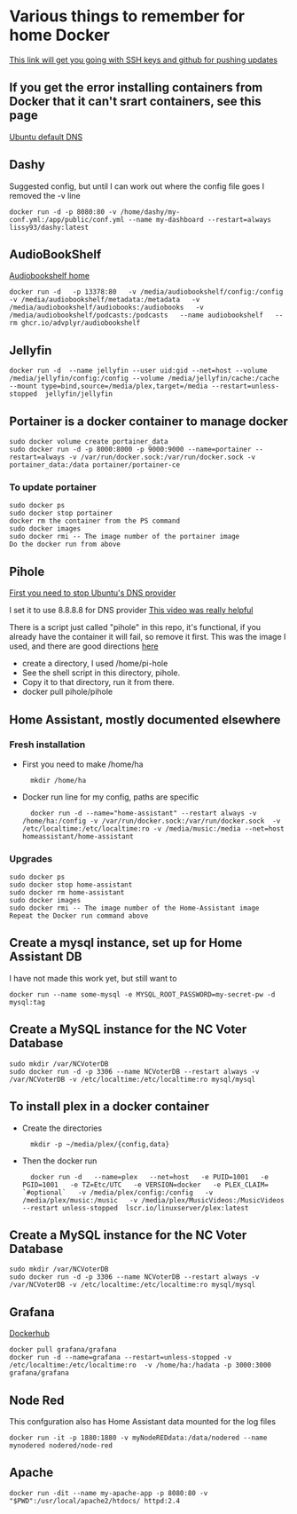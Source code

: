 # Various things to remember for home Docker 

[This link will get you going with SSH keys and github for pushing updates](https://linuxkamarada.com/en/2019/07/14/using-git-with-ssh-keys/#.YhEAZ3XMLHU)


## If you get the error installing containers from Docker that it can't srart containers, see this page
[Ubuntu default DNS](https://www.mail-archive.com/ubuntu-bugs@lists.ubuntu.com/msg5968593.html)



## Dashy

 Suggested config, but until I can work out where the config file goes I removed the -v line
	
	docker run -d -p 8080:80 -v /home/dashy/my-conf.yml:/app/public/conf.yml --name my-dashboard --restart=always lissy93/dashy:latest

## AudioBookShelf
[Audiobookshelf home](https://www.audiobookshelf.org/)

	docker run -d   -p 13378:80   -v /media/audiobookshelf/config:/config   -v /media/audiobookshelf/metadata:/metadata   -v /media/audiobookshelf/audiobooks:/audiobooks   -v /media/audiobookshelf/podcasts:/podcasts   --name audiobookshelf   --rm ghcr.io/advplyr/audiobookshelf



## Jellyfin

	docker run -d  --name jellyfin --user uid:gid --net=host --volume /media/jellyfin/config:/config --volume /media/jellyfin/cache:/cache  --mount type=bind,source=/media/plex,target=/media --restart=unless-stopped  jellyfin/jellyfin



## Portainer is a docker container to manage docker
	sudo docker volume create portainer_data
	sudo docker run -d -p 8000:8000 -p 9000:9000 --name=portainer --restart=always -v /var/run/docker.sock:/var/run/docker.sock -v portainer_data:/data portainer/portainer-ce

### To update portainer
	sudo docker ps
	sudo docker stop portainer
	docker rm the container from the PS command
	sudo docker images
	sudo docker rmi -- The image number of the portainer image
	Do the docker run from above

## Pihole
[First you need to stop Ubuntu's DNS provider](https://www.linuxuprising.com/2020/07/ubuntu-how-to-free-up-port-53-used-by.html)

I set it to use 8.8.8.8 for DNS provider
[This video was really helpful](https://www.youtube.com/watch?v=dH3DdLy574M&t=160s&ab_channel=NetworkChuck)

There is a script just called "pihole" in this repo, it's functional, if you already have the container it will fail, so remove it first. This was the image I used, and there are good directions [here](https://hub.docker.com/r/pihole/pihole)
- create a directory, I used /home/pi-hole	
- See the shell script in this directory, pihole.  
- Copy it to that directory, run it from there.
- docker pull pihole/pihole


## Home Assistant, mostly documented elsewhere
### Fresh installation
- First you need to make /home/ha

		mkdir /home/ha
- Docker run line for my config, paths are specific

		docker run -d --name="home-assistant" --restart always -v /home/ha:/config -v /var/run/docker.sock:/var/run/docker.sock  -v  /etc/localtime:/etc/localtime:ro -v /media/music:/media --net=host homeassistant/home-assistant


### Upgrades

	sudo docker ps
    sudo docker stop home-assistant
	sudo docker rm home-assistant
    sudo docker images
    sudo docker rmi -- The image number of the Home-Assistant image
	Repeat the Docker run command above

## Create a mysql instance, set up for Home Assistant DB
I have not made this work yet, but still want to

	docker run --name some-mysql -e MYSQL_ROOT_PASSWORD=my-secret-pw -d mysql:tag

## Create a MySQL instance for the NC Voter Database 
	sudo mkdir /var/NCVoterDB
	sudo docker run -d -p 3306 --name NCVoterDB --restart always -v /var/NCVoterDB -v /etc/localtime:/etc/localtime:ro mysql/mysql



## To install plex in a docker container

- Create the directories

		mkdir -p ~/media/plex/{config,data}

- Then the docker run

		docker run -d   --name=plex   --net=host   -e PUID=1001   -e PGID=1001   -e TZ=Etc/UTC   -e VERSION=docker   -e PLEX_CLAIM= `#optional`   -v /media/plex/config:/config   -v /media/plex/music:/music   -v /media/plex/MusicVideos:/MusicVideos   --restart unless-stopped  lscr.io/linuxserver/plex:latest




## Create a MySQL instance for the NC Voter Database 
	sudo mkdir /var/NCVoterDB
	sudo docker run -d -p 3306 --name NCVoterDB --restart always -v /var/NCVoterDB -v /etc/localtime:/etc/localtime:ro mysql/mysql


## Grafana
[Dockerhub](https://hub.docker.com/r/grafana/grafana)

	docker pull grafana/grafana
	docker run -d --name=grafana --restart=unless-stopped -v /etc/localtime:/etc/localtime:ro  -v /home/ha:/hadata -p 3000:3000 grafana/grafana



## Node Red 
This confguration also has Home Assistant data mounted for the log files

	docker run -it -p 1880:1880 -v myNodeREDdata:/data/nodered --name mynodered nodered/node-red


## Apache
	docker run -dit --name my-apache-app -p 8080:80 -v "$PWD":/usr/local/apache2/htdocs/ httpd:2.4
